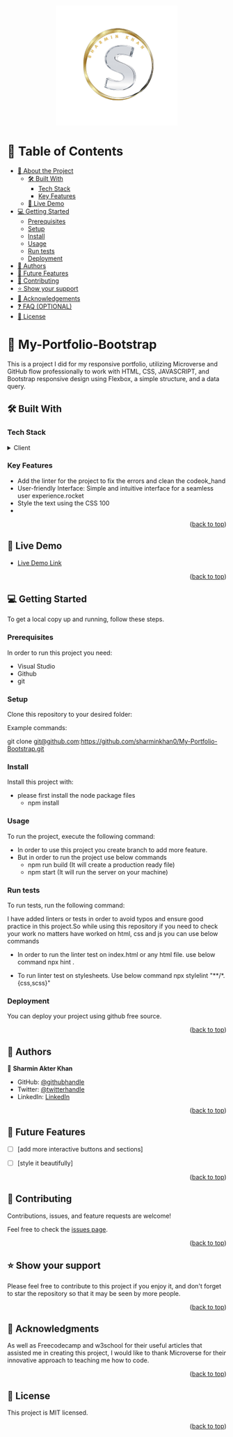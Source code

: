 <a name="readme-top"></a>

<!--
!!! IMPORTANT !!!
This README is an example of how you could professionally present your codebase. 
Writing documentation is a crucial part of your work as a professional software developer and cannot be ignored. 

You should modify this file to match your project and remove sections that don't apply.

REQUIRED SECTIONS:
- Table of Contents
- About the Project
  - Built With
  - Live Demo
- Getting Started
- Authors
- Future Features
- Contributing
- Show your support
- Acknowledgements
- License

OPTIONAL SECTIONS:
- FAQ

After you're finished please remove all the comments and instructions!

For more information on the importance of a professional README for your repositories: https://github.com/microverseinc/curriculum-transversal-skills/blob/main/documentation/articles/readme_best_practices.md
-->

<div align="center">
  <!-- You are encouraged to replace this logo with your own! Otherwise you can also remove it. -->
  <img src="sharmin-khan-logo-1.png" alt="logo" width="280"  height="auto" />
  <br/>

 

</div>

<!-- TABLE OF CONTENTS -->

# 📗 Table of Contents

- [📖 About the Project](#about-project)
  - [🛠 Built With](#built-with)
    - [Tech Stack](#tech-stack)
    - [Key Features](#key-features)
  - [🚀 Live Demo](#live-demo)
- [💻 Getting Started](#getting-started)
  - [Prerequisites](#prerequisites)
  - [Setup](#setup)
  - [Install](#install)
  - [Usage](#usage)
  - [Run tests](#run-tests)
  - [Deployment](#deployment)
- [👥 Authors](#authors)
- [🔭 Future Features](#future-features)
- [🤝 Contributing](#contributing)
- [⭐️ Show your support](#support)
- [🙏 Acknowledgements](#acknowledgements)
- [❓ FAQ (OPTIONAL)](#faq)
- [📝 License](#license)

<!-- PROJECT DESCRIPTION -->

# 📖 My-Portfolio-Bootstrap <a name="about-project"></a>


This is a project I did for my responsive portfolio, utilizing Microverse and GitHub flow professionally to work with HTML, CSS, JAVASCRIPT, and Bootstrap responsive design using Flexbox, a simple structure, and a data query.

## 🛠 Built With <a name="built-with"></a>

### Tech Stack <a name="tech-stack"></a>

<details>
  <summary>Client</summary>
  <ul>
    <li><a href="https://html.org/">HTML</a></li>
  </ul>
  <ul>
    <li><a href="https://css.com/">CSS</a></li>
  </ul>
  <ul>
    <li><a href="https://js.com/">JAVASCRIPT</a></li>
  </ul>
  <ul>
    <li><a href="https://bootstrap.com/">BOOTSTRAP</a></li>
  </ul>
</details>

<!-- Features -->

### Key Features <a name="key-features"></a>

- Add the linter for the project to fix the errors and clean the codeok_hand
- User-friendly Interface: Simple and intuitive interface for a seamless user experience.rocket
- Style the text using the CSS 100
- 
<p align="right">(<a href="#readme-top">back to top</a>)</p>

<!-- LIVE DEMO -->

## 🚀 Live Demo <a name="live-demo"></a>

- [Live Demo Link](https://sharminkhan0.github.io/My-Portfolio-Bootstrap/)

<p align="right">(<a href="#readme-top">back to top</a>)</p>

<!-- GETTING STARTED -->

## 💻 Getting Started <a name="getting-started"></a>

To get a local copy up and running, follow these steps.

### Prerequisites

In order to run this project you need:

- Visual Studio
- Github
- git

### Setup

Clone this repository to your desired folder:

Example commands:

git clone git@github.com:https://github.com/sharminkhan0/My-Portfolio-Bootstrap.git


### Install

Install this project with:
  - please first install the node package files
    - npm install


### Usage

To run the project, execute the following command:

  - In order to use this project you create branch to add more feature.
  - But in order to run the project use below commands
      - npm run build (It will create a production ready file)
      - npm start (It will run the server on your machine)

### Run tests

To run tests, run the following command:

I have added linters or tests in order to avoid typos and ensure good practice in this project.So while using this repository if you need to check your work no matters have worked on html, css and js you can use below commands

  - In order to run the linter test on index.html or any html file. use below command npx hint .
  
  - To run linter test on stylesheets. Use below command npx stylelint "**/*.{css,scss}"
  



### Deployment

You can deploy your project using github free source.


<p align="right">(<a href="#readme-top">back to top</a>)</p>

<!-- AUTHORS -->

## 👥 Authors <a name="authors"></a>


👤 **Sharmin Akter Khan**

- GitHub: [@githubhandle](https://github.com/sharminkhan0)
- Twitter: [@twitterhandle](https://twitter.com/SharminAkterKh)
- LinkedIn: [LinkedIn](https://linkedin.com/in/sharmin-akter-khan-62063419b)

<p align="right">(<a href="#readme-top">back to top</a>)</p>

<!-- FUTURE FEATURES -->

## 🔭 Future Features <a name="future-features"></a>


- [ ] [add more interactive buttons and sections]
- [ ] [style it beautifully]


<p align="right">(<a href="#readme-top">back to top</a>)</p>

<!-- CONTRIBUTING -->

## 🤝 Contributing <a name="contributing"></a>

Contributions, issues, and feature requests are welcome!

Feel free to check the [issues page](../../issues/).

<p align="right">(<a href="#readme-top">back to top</a>)</p>

<!-- SUPPORT -->

## ⭐️ Show your support <a name="support"></a>


Please feel free to contribute to this project if you enjoy it, and don't forget to star the repository so that it may be seen by more people.

<p align="right">(<a href="#readme-top">back to top</a>)</p>

<!-- ACKNOWLEDGEMENTS -->

## 🙏 Acknowledgments <a name="acknowledgements"></a>


As well as Freecodecamp and w3school for their useful articles that assisted me in creating this project, I would like to thank Microverse for their innovative approach to teaching me how to code.

<p align="right">(<a href="#readme-top">back to top</a>)</p>

<!-- FAQ (optional) -->



<!-- LICENSE -->

## 📝 License <a name="license"></a>

This project is MIT licensed.


<p align="right">(<a href="#readme-top">back to top</a>)</p>
